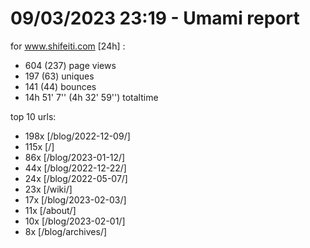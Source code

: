 # 09/03/2023 23:19 - Umami report
for www.shifeiti.com [24h] :

 - 604 (237) page views
 - 197 (63) uniques
 - 141 (44) bounces
 - 14h 51' 7'' (4h 32' 59'') totaltime


top 10 urls:
 - 198x [/blog/2022-12-09/]
 - 115x [/]
 - 86x [/blog/2023-01-12/]
 - 44x [/blog/2022-12-22/]
 - 24x [/blog/2022-05-07/]
 - 23x [/wiki/]
 - 17x [/blog/2023-02-03/]
 - 11x [/about/]
 - 10x [/blog/2023-02-01/]
 - 8x [/blog/archives/]


